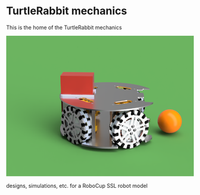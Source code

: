 # TurtleRabbit mechanics

This is the home of the TurtleRabbit mechanics

![The WSU SSL rabbit bot](/Render/rabbitbot-2023-Sep-20.png)

designs, simulations, etc. for a RoboCup SSL robot model
